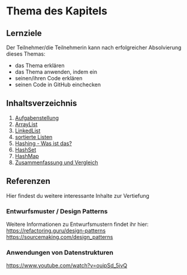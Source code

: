 # Thema des Kapitels

## Lernziele
Der Teilnehmer/die Teilnehmerin kann nach erfolgreicher Absolvierung dieses Themas:
- das Thema erklären
- das Thema anwenden, indem ein 
- seinen/ihren Code erklären
- seinen Code in GitHub einchecken

## Inhaltsverzeichnis

1. [Aufgabenstellung](./00-taskdefinition.md)
1. [ArrayList](./01-ArrayList.md)
1. [LinkedList](./02-LinkedList.md)
1. [sortierte Listen](./03-sorted-lists.md)
1. [Hashing - Was ist das?](./04-hashing.md)
1. [HashSet](./05-HashSet.md)
1. [HashMap](./06-HashMap.md)
1. [Zusammenfassung und Vergleich](./07-summary-comparison.md)

## Referenzen

Hier findest du weitere interessante Inhalte zur Vertiefung

### Entwurfsmuster / Design Patterns

Weitere Informationen zu Entwurfsmustern findet ihr hier: https://refactoring.guru/design-patterns https://sourcemaking.com/design_patterns

### Anwendungen von Datenstrukturen

https://www.youtube.com/watch?v=ouipSd_5ivQ 